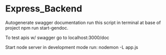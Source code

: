 # Express_Backend
Autogenerate swagger documentation run this script in terminal at base of project npm run start-gendoc.

To test apis w/ swagger go to localhost:3000/doc

Start node server in development mode run: nodemon -L app.js
